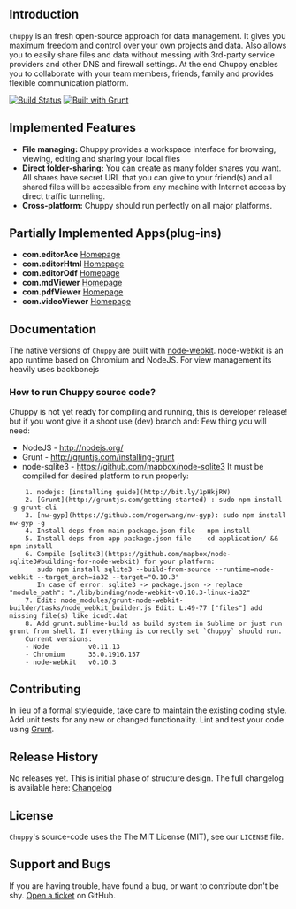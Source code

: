## Introduction
`Chuppy` is an fresh open-source approach for data management. 
It gives you maximum freedom and control over your own projects and data.
Also allows you to easily share files and data without messing with 3rd-party service providers and other DNS and firewall settings.
At the end Chuppy enables you to collaborate with your team members, friends, family and provides flexible communication platform. 

[![Build Status](https://travis-ci.org/LogIN-/chuppy.svg?branch=master)](https://travis-ci.org/LogIN-/chuppy)
[![Built with Grunt](https://cdn.gruntjs.com/builtwith.png)](http://gruntjs.com/)


## Implemented Features
* **File managing:** Chuppy provides a workspace interface for browsing, viewing, editing and sharing your local files
* **Direct folder-sharing:** You can create as many folder shares you want. All shares have secret URL that you can give to your friend(s) and all shared files will be accessible from any machine with Internet access by direct traffic tunneling.
* **Cross-platform:** Chuppy should run perfectly on all major platforms.

## Partially Implemented Apps(plug-ins)
* **com.editorAce** [Homepage](http://ace.c9.io/#nav=about)
* **com.editorHtml** [Homepage](http://hackerwins.github.io/summernote/)
* **com.editorOdf** [Homepage](http://www.webodf.org/)
* **com.mdViewer** [Homepage](https://github.com/chjj/marked)
* **com.pdfViewer** [Homepage](http://mozilla.github.io/pdf.js/)
* **com.videoViewer** [Homepage](http://www.videojs.com/)

## Documentation
The native versions of `Chuppy` are built with [node-webkit](https://github.com/rogerwang/node-webkit). node-webkit is an app runtime based on Chromium and NodeJS.
For view management its heavily uses backbonejs

### How to run Chuppy source code?
Chuppy is not yet ready for compiling and running, this is developer release!
but if you wont give it a shoot use (dev) branch and:
Few thing you will need:
* NodeJS - http://nodejs.org/
* Grunt - http://gruntjs.com/installing-grunt
* node-sqlite3 - https://github.com/mapbox/node-sqlite3
    It must be compiled for desired platform to run properly:
```
    1. nodejs: [installing guide](http://bit.ly/1pHkjRW)
    2. [Grunt](http://gruntjs.com/getting-started) : sudo npm install -g grunt-cli
    3. [nw-gyp](https://github.com/rogerwang/nw-gyp): sudo npm install nw-gyp -g
    4. Install deps from main package.json file - npm install
    5. Install deps from app package.json file  - cd application/ && npm install
    6. Compile [sqlite3](https://github.com/mapbox/node-sqlite3#building-for-node-webkit) for your platform: 
       sudo npm install sqlite3 --build-from-source --runtime=node-webkit --target_arch=ia32 --target="0.10.3"
       In case of error: sqlite3 -> package.json -> replace "module_path": "./lib/binding/node-webkit-v0.10.3-linux-ia32"
    7. Edit: node_modules/grunt-node-webkit-builder/tasks/node_webkit_builder.js Edit: L:49-77 ["files"] add missing file(s) like icudt.dat
    8. Add grunt.sublime-build as build system in Sublime or just run grunt from shell. If everything is correctly set `Chuppy` should run.
    Current versions:
    - Node          v0.11.13
    - Chromium      35.0.1916.157
    - node-webkit   v0.10.3
```
## Contributing
In lieu of a formal styleguide, take care to maintain the existing coding style. Add unit tests for any new or changed functionality. Lint and test your code using [Grunt](http://gruntjs.com/).

## Release History
No releases yet. This is initial phase of structure design.
The full changelog is available here: [Changelog](CHANGELOG.md)

## License
`Chuppy`'s source-code uses the The MIT License (MIT), see our `LICENSE` file.

## Support and Bugs
If you are having trouble, have found a bug, or want to contribute don't be shy.
[Open a ticket](https://github.com/LogIN-/chuppy/issues) on GitHub.
